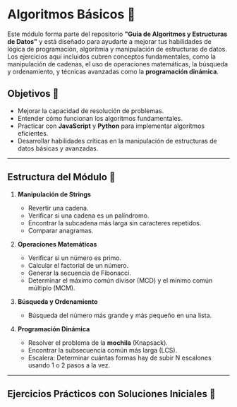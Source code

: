 # Algoritmos Básicos 🧠

Este módulo forma parte del repositorio **"Guía de Algoritmos y Estructuras de Datos"** y está diseñado para ayudarte a mejorar tus habilidades de lógica de programación, algoritmia y manipulación de estructuras de datos. Los ejercicios aquí incluidos cubren conceptos fundamentales, como la manipulación de cadenas, el uso de operaciones matemáticas, la búsqueda y ordenamiento, y técnicas avanzadas como la **programación dinámica**.

## Objetivos 🎯
- Mejorar la capacidad de resolución de problemas.
- Entender cómo funcionan los algoritmos fundamentales.
- Practicar con **JavaScript** y **Python** para implementar algoritmos eficientes.
- Desarrollar habilidades críticas en la manipulación de estructuras de datos básicas y avanzadas.


---

## Estructura del Módulo 📂

1. **Manipulación de Strings**  
   - Revertir una cadena.  
   - Verificar si una cadena es un palíndromo.  
   - Encontrar la subcadena más larga sin caracteres repetidos.  
   - Comparar anagramas.

2. **Operaciones Matemáticas**  
   - Verificar si un número es primo.  
   - Calcular el factorial de un número.  
   - Generar la secuencia de Fibonacci.  
   - Determinar el máximo común divisor (MCD) y el mínimo común múltiplo (MCM).

3. **Búsqueda y Ordenamiento**  
   - Búsqueda del número más grande y más pequeño en una lista.

4. **Programación Dinámica**  
   - Resolver el problema de la **mochila** (Knapsack).  
   - Encontrar la subsecuencia común más larga (LCS).  
   - Escalera: Determinar cuántas formas hay de subir N escalones usando 1 o 2 pasos a la vez.  

---

## Ejercicios Prácticos con Soluciones Iniciales 📝


